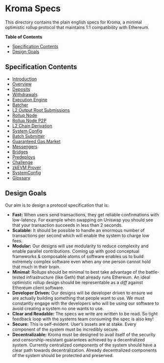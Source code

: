 <!-- DOCTOC SKIP -->
# Kroma Specs

This directory contains the plain english specs for Kroma, a minimal optimistic rollup protocol
that maintains 1:1 compatibility with Ethereum.

<!-- START doctoc generated TOC please keep comment here to allow auto update -->
<!-- DON'T EDIT THIS SECTION, INSTEAD RE-RUN doctoc TO UPDATE -->
**Table of Contents**

- [Specification Contents](#specification-contents)
- [Design Goals](#design-goals)

<!-- END doctoc generated TOC please keep comment here to allow auto update -->

## Specification Contents

- [Introduction](./introduction.md)
- [Overview](./protocol/overview.md)
- [Deposits](./protocol/deposits.md)
- [Withdrawals](./protocol/withdrawals.md)
- [Execution Engine](./protocol/exec-engine.md)
- [Batcher](./protocol/batcher.md)
- [L2 Output Root Submissions](./protocol/validation.md)
- [Rollup Node](./protocol/rollup-node.md)
- [Rollup Node P2P](./protocol/rollup-node-p2p.md)
- [L2 Chain Derivation](./protocol/derivation.md)
- [System Config](./protocol/system-config.md)
- [Batch Submitter](./protocol/batcher.md)
- [Guaranteed Gas Market](./protocol/guaranteed-gas-market.md)
- [Messengers](./protocol/messengers.md)
- [Bridges](./protocol/bridges.md)
- [Predeploys](./protocol/predeploys.md)
- [Challenge](zk-fault-proof/challenge.md)
- [zkEVM Prover](zk-fault-proof/zkevm-prover.md)
- [SystemConfig](./protocol/system-config.md)
- [Glossary](./glossary.md)

## Design Goals

Our aim is to design a protocol specification that is:

- **Fast:** When users send transactions, they get reliable confirmations with low-latency.
  For example when swapping on Uniswap you should see that your transaction succeeds in less than 2
  seconds.
- **Scalable:** It should be possible to handle an enormous number of transactions
  per second which will enable the system to charge low fees.
- **Modular:** Our designs will use modularity to reduce complexity and enable parallel
  contributions. Coming up with good conceptual frameworks & composable atoms of software enables us
  to build extremely complex software even when any one person cannot hold that much in their brain.
- **Minimal:** Rollups should be minimal to best take advantage of the battle-tested infrastructure
  (like Geth) that already runs Ethereum. An ideal optimistic rollup design should be representable
  as a *diff* against Ethereum client software.
- **Developer Driven:** Our designs will be developer driven to ensure we are actually building
  something that people want to use. We must constantly engage with the developers who will be using
  our software to avoid creating a system no one wants to use.
- **Clear and Readable:** The specs we write are written to be read. So tight feedback loop with the
  systems team consuming the spec is also key!
- **Secure:** This is self-evident.
  User’s assets are at stake. Every component of the system must be incredibly secure.
- **Decentralizable:** Kroma must be designed to avail itself of the security and
  censorship-resistant guarantees achieved by a decentralized system.
  Currently centralized components of the system should have a clear path towards decentralization.
  Already decentralized components of the system should be protected and preserved.
